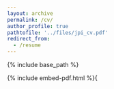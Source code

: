 ```yaml
---
layout: archive
permalink: /cv/
author_profile: true
pathtofile: '../files/jpi_cv.pdf' 
redirect_from:
  - /resume
---
```


{% include base_path %}

{% include embed-pdf.html %}{
